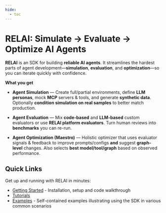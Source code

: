 ```yaml
---
hide:
  - toc
---
```

<h1 align="left">RELAI: Simulate → Evaluate → Optimize AI Agents</h1>

**RELAI** is an SDK for building **reliable AI agents**. It streamlines the hardest parts of agent development—**simulation**, **evaluation**, and **optimization**—so you can iterate quickly with confidence.

**What you get**

- **Agent Simulation** — Create full/partial environments, define **LLM personas**, mock **MCP** servers & tools, and generate **synthetic data**. Optionally **condition simulation on real samples** to better match production.

- **Agent Evaluation** — Mix **code-based** and **LLM-based** custom evaluators or use **RELAI platform evaluators**. Turn human reviews into **benchmarks** you can re-run.

- **Agent Optimization (Maestro)** — Holistic optimizer that uses evaluator signals & feedback to improve prompts/configs **and** suggest **graph-level** changes. Also selects **best model/tool/graph** based on observed performance.

## Quick Links
Get up and running with RELAI in minutes:

- [Getting Started](getting-started.md) - Installation, setup and code walkthrough
- [Tutorials]()
- [Examples](https://github.com/relai-ai/relai-sdk/blob/main/examples) - Self-contained examples illustrating using the SDK in various common scenarios
